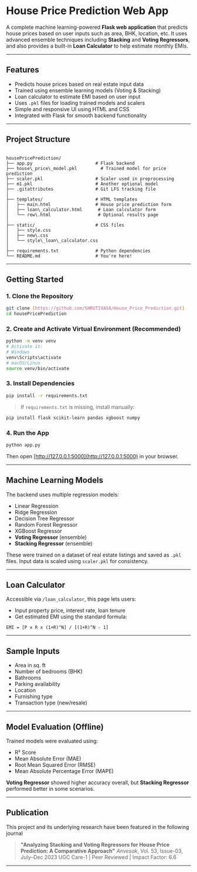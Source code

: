 # House Price Prediction Web App

A complete machine learning-powered **Flask web application** that predicts house prices based on user inputs such as area, BHK, location, etc. It uses advanced ensemble techniques including **Stacking** and **Voting Regressors**, and also provides a built-in **Loan Calculator** to help estimate monthly EMIs.

---

##  Features

-  Predicts house prices based on real estate input data
-  Trained using ensemble learning models (Voting & Stacking)
-  Loan calculator to estimate EMI based on user input
-  Uses `.pkl` files for loading trained models and scalers
-  Simple and responsive UI using HTML and CSS
-  Integrated with Flask for smooth backend functionality

---

## Project Structure

```

housePricePrediction/
├── app.py                        # Flask backend
├── house\_price\_model.pkl         # Trained model for price prediction
├── scaler.pkl                    # Scaler used in preprocessing
├── m1.pkl                        # Another optional model
├── .gitattributes                # Git LFS tracking file
│
├── templates/                    # HTML templates
│   ├── main.html                 # House price prediction form
│   ├── loan\_calculator.html      # Loan calculator form
│   └── rew\.html                  # Optional results page
│
├── static/                       # CSS files
│   ├── style.css
│   ├── new\.css
│   └── style\_loan\_calculator.css
│
├── requirements.txt              # Python dependencies
└── README.md                     # You're here!

````

---

##  Getting Started

### 1. Clone the Repository

```bash
git clone [https://github.com/SHRUTIVASA/House_Price_Prediction.git]
cd housePricePrediction
````

### 2. Create and Activate Virtual Environment (Recommended)

```bash
python -m venv venv
# Activate it:
# Windows
venv\Scripts\activate
# macOS/Linux
source venv/bin/activate
```

### 3. Install Dependencies

```bash
pip install -r requirements.txt
```

> If `requirements.txt` is missing, install manually:

```bash
pip install flask scikit-learn pandas xgboost numpy
```

### 4. Run the App

```bash
python app.py
```

Then open [http://127.0.0.1:5000](http://127.0.0.1:5000) in your browser.

---

## Machine Learning Models

The backend uses multiple regression models:

* Linear Regression
* Ridge Regression
* Decision Tree Regressor
* Random Forest Regressor
* XGBoost Regressor
* **Voting Regressor** (ensemble)
* **Stacking Regressor** (ensemble)

These were trained on a dataset of real estate listings and saved as `.pkl` files. Input data is scaled using `scaler.pkl` for consistency.

---

## Loan Calculator

Accessible via `/loan_calculator`, this page lets users:

* Input property price, interest rate, loan tenure
* Get estimated EMI using the standard formula:

```
EMI = [P x R x (1+R)^N] / [(1+R)^N - 1]
```

---

## Sample Inputs

* Area in sq. ft
* Number of bedrooms (BHK)
* Bathrooms
* Parking availability
* Location
* Furnishing type
* Transaction type (new/resale)

---

## Model Evaluation (Offline)

Trained models were evaluated using:

* R² Score
* Mean Absolute Error (MAE)
* Root Mean Squared Error (RMSE)
* Mean Absolute Percentage Error (MAPE)

**Voting Regressor** showed higher accuracy overall, but **Stacking Regressor** performed better in some scenarios.

---

## Publication

This project and its underlying research have been featured in the following journal

> **"Analyzing Stacking and Voting Regressors for House Price Prediction: A Comparative Approach"**
>  *Anvesak*, Vol. 53, Issue-03, July–Dec 2023
>  UGC Care-1 | Peer Reviewed | Impact Factor: 6.6

---
